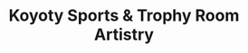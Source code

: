 ---
title: "Koyoty Sports & Trophy Room Artistry"
url: /saratoga/koyoty-sports-und-trophy-room-artistry/
shop: Outdoor
---